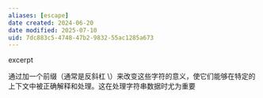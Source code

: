 ```yaml
---
aliases: [escape]
date created: 2024-06-20
date modified: 2025-07-10
uid: 7dc883c5-4748-47b2-9832-55ac1285a673
---
```


excerpt

<!-- more -->

通过加一个前缀（通常是反斜杠 \）来改变这些字符的意义，使它们能够在特定的上下文中被正确解释和处理。这在处理字符串数据时尤为重要
